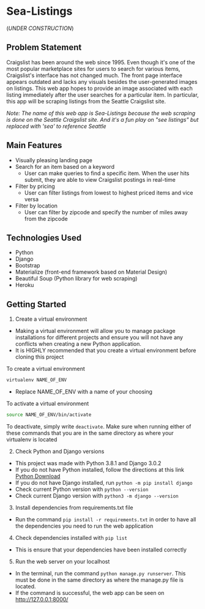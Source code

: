 # Sea-Listings

(*UNDER CONSTRUCTION*)

## Problem Statement

Craigslist has been around the web since 1995. Even though it's one of the most popular marketplace sites for users to search for various items, Craigslist's interface has not changed much. The front page interface appears outdated and lacks any visuals besides the user-generated images on listings. This web app hopes to provide an image associated with each listing immediately after the user searches for a particular item. In particular, this app will be scraping listings from the Seattle Craigslist site.

*Note: The name of this web app is Sea-Listings because the web scraping is done on the Seattle Craigslist site. And it's a fun play on "see listings" but replaced with 'sea' to reference Seattle*

## Main Features

- Visually pleasing landing page 
- Search for an item based on a keyword
  - User can make queries to find a specific item. When the user hits submit, they are able to view Craigslist postings in real-time
- Filter by pricing
  - User can filter listings from lowest to highest priced items and vice versa
- Filter by location
  - User can filter by zipcode and specify the number of miles away from the zipcode


## Technologies Used

- Python
- Django
- Bootstrap
- Materialize (front-end framework based on Material Design)
- Beautiful Soup (Python library for web scraping)
- Heroku

## Getting Started

1.  Create a virtual environment
- Making a virtual environment will allow you to manage package installations for different projects and ensure you will not have any conflicts when creating a new Python application.
- It is HIGHLY recommended that you create a virtual environment before cloning this project

To create a virtual environment 
```bash
virtualenv NAME_OF_ENV
``` 
- Replace NAME_OF_ENV with a name of your choosing

To activate a virtual environment 
```bash
source NAME_OF_ENV/bin/activate
```
To deactivate, simply write `deactivate`. Make sure when running either of these commands that you are in the same directory as where your virtualenv is located

2.  Check Python and Django versions
- This project was made with Python 3.8.1 and Django 3.0.2
- If you do not have Python installed, follow the directions at this link [Python Download](https://www.python.org/downloads/release/python-381/)
- If you do not have Django installed, run `python -m pip install django`
- Check current Python version with `python --version`
- Check current Django version with `python3 -m django --version`

3.  Install dependencies from requirements.txt file
- Run the command `pip install -r requirements.txt` in order to have all the dependencies you need to run the web application

4.  Check dependencies installed with `pip list`
- This is ensure that your dependencies have been installed correctly

5.  Run the web server on your localhost
- In the terminal, run the command `python manage.py runserver`. This must be done in the same directory as where the manage.py file is located.
- If the command is successful, the web app can be seen on http://127.0.0.1:8000/
